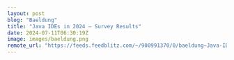 ```yaml
---
layout: post
blog: "Baeldung"
title: "Java IDEs in 2024 – Survey Results"
date: 2024-07-11T06:30:19Z
image: images/baeldung.png
remote_url: "https://feeds.feedblitz.com/~/900991370/0/baeldung~Java-IDEs-in-Survey-Results"
---
```

